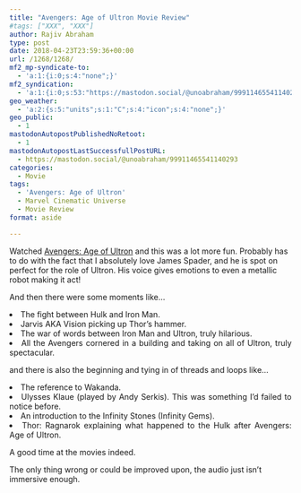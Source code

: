 ```yaml
---
title: "Avengers: Age of Ultron Movie Review"
#tags: ["XXX", "XXX"]
author: Rajiv Abraham
type: post
date: 2018-04-23T23:59:36+00:00
url: /1268/1268/
mf2_mp-syndicate-to:
  - 'a:1:{i:0;s:4:"none";}'
mf2_syndication:
  - 'a:1:{i:0;s:53:"https://mastodon.social/@unoabraham/99911465541140293";}'
geo_weather:
  - 'a:2:{s:5:"units";s:1:"C";s:4:"icon";s:4:"none";}'
geo_public:
  - 1
mastodonAutopostPublishedNoRetoot:
  - 1
mastodonAutopostLastSuccessfullPostURL:
  - https://mastodon.social/@unoabraham/99911465541140293
categories:
  - Movie
tags:
  - 'Avengers: Age of Ultron'
  - Marvel Cinematic Universe
  - Movie Review
format: aside

---
```

Watched <a href="https://www.imdb.com/title/tt2395427/" target="_blank" rel="noopener">Avengers: Age of Ultron</a> and this was a lot more fun. Probably has to do with the fact that I absolutely love James Spader, and he is spot on perfect for the role of Ultron. His voice gives emotions to even a metallic robot making it act!

And then there were some moments like&#8230;

<li style="text-align: justify;">
  The fight between Hulk and Iron Man.
</li>
<li style="text-align: justify;">
  Jarvis AKA Vision picking up Thor&#8217;s hammer.
</li>
<li style="text-align: justify;">
  The war of words between Iron Man and Ultron, truly hilarious.
</li>
<li style="text-align: justify;">
  All the Avengers cornered in a building and taking on all of Ultron, truly spectacular.
</li>

and there is also the beginning and tying in of threads and loops like&#8230;

<li style="text-align: justify;">
  The reference to Wakanda.
</li>
<li style="text-align: justify;">
  Ulysses Klaue (played by Andy Serkis). This was something I&#8217;d failed to notice before.
</li>
<li style="text-align: justify;">
  An introduction to the Infinity Stones (Infinity Gems).
</li>
<li style="text-align: justify;">
  Thor: Ragnarok explaining what happened to the Hulk after Avengers: Age of Ultron.
</li>

A good time at the movies indeed.

The only thing wrong or could be improved upon, the audio just isn&#8217;t immersive enough.